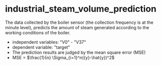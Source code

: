 # industrial_steam_volume_prediction

The data collected by the boiler sensor (the collection frequency is at the minute level), predicts the amount of steam generated according to the working conditions of the boiler.

* independent variables: "V0" - "V37"
* dependent variable: "target"
* The prediction results are judged by the mean square error (MSE)
 *  MSE = $\frac{1}{n} \Sigma_{i=1}^n({y}-\hat{y})^2$
